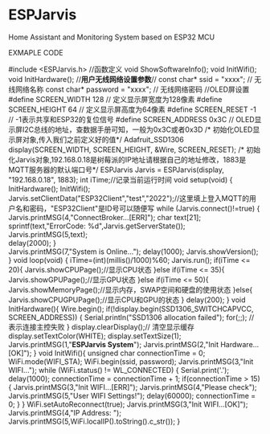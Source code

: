 # ESPJarvis
Home Assistant and Monitoring System based on ESP32 MCU

EXMAPLE CODE

#include <ESPJarvis.h>
//函数定义
void ShowSoftwareInfo();
void InitWifi();
void InitHardware();
//****用户无线网络设置参数****//
const char* ssid = "xxxx";     // 无线网络名称
const char* password = "xxxx"; // 无线网络密码
//OLED屏设置
#define SCREEN_WIDTH 128 // 定义显示屏宽度为128像素
#define SCREEN_HEIGHT 64 // 定义显示屏高度为64像素
#define SCREEN_RESET -1 // -1表示共享和ESP32的复位信号
#define SCREEN_ADDRESS 0x3C // OLED显示屏I2C总线的地址，查数据手册可知，一般为0x3C或者0x3D
/* 初始化OLED显示屏对象,传入我们之前定义好的值*/
Adafruit_SSD1306 display(SCREEN_WIDTH, SCREEN_HEIGHT, &Wire, SCREEN_RESET);
/* 初始化Jarvis对象,192.168.0.18是树莓派的IP地址请根据自己的地址修改，1883是MQTT服务器的默认端口号*/
ESPJarvis Jarvis = ESPJarvis(display, "192.168.0.18", 1883);
int iTime;//记录当前运行时间
void setup(void) {  
  InitHardware();
  InitWifi();
  Jarvis.setClientData("ESP32Client","test","2022");//这里填上登入MQTT的用户名和密码，"ESP32Client"是ID号可以随便写
  while (Jarvis.connect()!=true)
  {
    Jarvis.printMSG(4,"ConnectBroker...[ERR]");
    char text[21];
    sprintf(text,"ErrorCode: %d",Jarvis.getServerState());
    Jarvis.printMSG(5,text);     
    delay(2000);
  }  
  Jarvis.printMSG(7,"System is Online..."); 
  delay(1000);
  Jarvis.showVersion();   
}
void loop(void) {
    iTime=(int)(millis()/1000)%60;
    Jarvis.run();
    if(iTime <= 20){
      Jarvis.showCPUPage();//显示CPU状态
    }else if(iTime <= 35){
      Jarvis.showGPUPage();//显示GPU状态
    }else if(iTime <= 50){
      Jarvis.showMemoryPage();//显示内存，SWAP空间和硬盘的使用状态
    }else{
      Jarvis.showCPUGPUPage();//显示CPU和GPU的状态
    }
    delay(200); 
}
void InitHardware(){
  Wire.begin();
  if(!display.begin(SSD1306_SWITCHCAPVCC, SCREEN_ADDRESS)) {
      Serial.println("SSD1306 allocation failed");
      for(;;); // 表示连接主控失败
    }
  display.clearDisplay();// 清空显示缓存
  display.setTextColor(WHITE);
  display.setTextSize(1); 
  Jarvis.printMSG(1,"**ESPJarvis System**");
  Jarvis.printMSG(2,"Init Hardware...[OK]");
}
void InitWifi(){
  unsigned char connectionTime = 0; 
  WiFi.mode(WIFI_STA);
  WiFi.begin(ssid, password);
  Jarvis.printMSG(3,"Init WIFI...");
  while (WiFi.status() != WL_CONNECTED) {
    Serial.print('.');
    delay(1000);
    connectionTime = connectionTime + 1;
    if(connectionTime > 15){
      Jarvis.printMSG(3,"Init WIFI...[ERR]");
      Jarvis.printMSG(4,"Please check");
      Jarvis.printMSG(5,"User WIFI Settings!");
      delay(60000);
      connectionTime = 0; 
    }
  }
  WiFi.setAutoReconnect(true);
  Jarvis.printMSG(3,"Init WIFI...[OK]");
  Jarvis.printMSG(4,"IP Address: ");
  Jarvis.printMSG(5,WiFi.localIP().toString().c_str());
}
